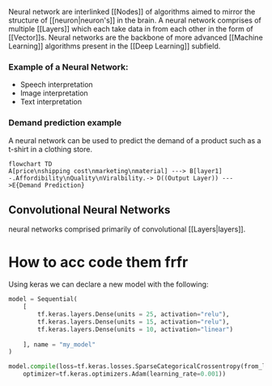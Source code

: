 Neural network are interlinked [[Nodes]] of algorithms aimed to mirror the structure of [[neuron|neuron's]] in the brain. A neural network comprises of multiple [[Layers]] which each take data in from each other in the form of [[Vector]]s. Neural networks are the backbone of more advanced [[Machine Learning]] algorithms present in the [[Deep Learning]] subfield.

### Example of a Neural Network:
* Speech interpretation
* Image interpretation
* Text interpretation

### Demand prediction example
A neural network can be used to predict the demand of a product such as a t-shirt in a clothing store. 
```mermaid
flowchart TD
A[price\nshipping cost\nmarketing\nmaterial] ---> B[layer1] -.Affordibility\nQuality\nViralbility.-> D((Output Layer)) --->E{Demand Prediction}
```

## Convolutional Neural Networks
neural networks comprised primarily of convolutional [[Layers|layers]]. 

# How to acc code them frfr
Using keras we can declare a new model with the following:
```python
model = Sequential(
    [                
        tf.keras.layers.Dense(units = 25, activation="relu"),
        tf.keras.layers.Dense(units = 15, activation="relu"),
        tf.keras.layers.Dense(units = 10, activation="linear")
        
    ], name = "my_model" 
)

model.compile(loss=tf.keras.losses.SparseCategoricalCrossentropy(from_logits=True),
    optimizer=tf.keras.optimizers.Adam(learning_rate=0.001))
```